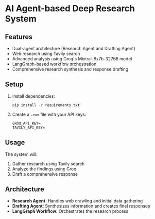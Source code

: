 # AI Agent-based Deep Research System

## Features

- Dual-agent architecture (Research Agent and Drafting Agent)
- Web research using Tavily search
- Advanced analysis using Groq's Mixtral-8x7b-32768 model
- LangGraph-based workflow orchestration
- Comprehensive research synthesis and response drafting

## Setup

1. Install dependencies:
   ```bash
   pip install -r requirements.txt
   ```

2. Create a `.env` file with your API keys:
   ```
   GROQ_API_KEY=
   TAVILY_API_KEY=
   ```

## Usage

The system will:
1. Gather research using Tavily search
2. Analyze the findings using Groq
3. Draft a comprehensive response

## Architecture

- **Research Agent**: Handles web crawling and initial data gathering
- **Drafting Agent**: Synthesizes information and creates final responses
- **LangGraph Workflow**: Orchestrates the research process


